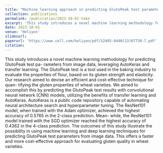 ```yaml
---
title: "Machine learning approach in predicting GlutoPeak test parameters from image data with AutoML and transfer learning"
collection: publications
permalink: /publication/2023-10-01-take
excerpt: 'This study introduces a novel machine learning methodology for predicting GlutoPeak test parameters from image data, leveraging AutoKeras and transfer learning.'
date: 2023-10-01
venue: 'Heliyon'
slidesurl: 
paperurl: 'https://www.cell.com/heliyon/pdf/S2405-8440(23)07730-7.pdf'
citation: 
---
```


This study introduces a novel machine learning methodology for predicting GlutoPeak test pa-
rameters from image data, leveraging AutoKeras and transfer learning. The GlutoPeak test is a
tool used in the baking industry to evaluate the properties of flour, based on its gluten strength
and elasticity. Our research aimed to devise an efficient and cost-effective technique for quan-
tifying the gluten properties of wheat varieties. We aimed to accomplish this by predicting the
GlutoPeak test results with convolutional neural network (CNN) models, utilizing the benefits of
transfer learning and AutoKeras. AutoKeras is a public code repository capable of automating
neural architecture search and hyperparameter tuning. The ResNet101 model, when trained with
the Adam optimizer, achieved the highest accuracy of 0.5765 in the 2-class prediction. Mean-
while, the ResNet101 model trained with the SGD optimizer reached the highest accuracy of
0.4362 in the 4-class prediction. The outcomes of this study illustrate the possibility in using
machine learning and deep learning techniques for predicting GlutoPeak test parameters from
image data. This offers a faster and more cost-effective approach for evaluating gluten quality in
wheat varieties.